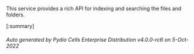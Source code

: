 






This service provides a rich API for indexing and searching the files and folders.

[:summary]

###### Auto generated by Pydio Cells Enterprise Distribution v4.0.0-rc6 on 5-Oct-2022
